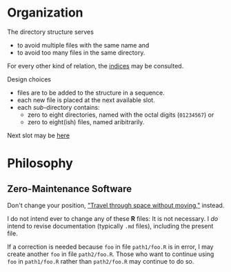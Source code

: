 # Organization

The directory structure serves

- to avoid multiple files with the same name and
- to avoid too many files in the same directory.

For every other kind of relation, the [indices](https://github.com/dmparrishphd/Shapiro/blob/master/Files/3/4/0/index.md) may be consulted.

Design choices

- files are to be added to the structure in a sequence.
- each new file is placed at the next available slot.
- each _sub_-directory contains:
  - zero to eight directories, named with the octal digits (`01234567`) or
  - zero to eight(ish) files, named aribitrarily.
  
Next slot may be [here](https://github.com/dmparrishphd/Shapiro/tree/master/Files/3/2/0)

# Philosophy

## Zero-Maintenance Software

Don't change your position, ["Travel through space without moving,"](https://en.wikiquote.org/wiki/Dune_(film)) instead.

I do not intend ever to change any of these **R** files: It is not necessary.
I _do_ intend to revise documentation (typically `.md` files), including the present file.

If a correction is needed because `foo` in file `path1/foo.R` is in error, I may create another `foo` in file `path2/foo.R`.
Those who want to continue using `foo` in `path1/foo.R` rather than `path2/foo.R` may continue to do so.
